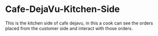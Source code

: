 # Cafe-DejaVu-Kitchen-Side
This is the kitchen side of cafe dejavu, in this a cook can see the orders placed from the customer side and interact with those orders.
